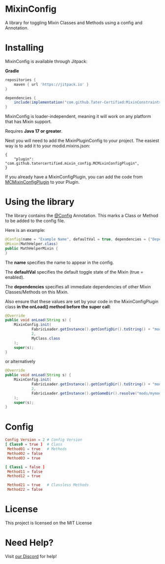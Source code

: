 # MixinConfig
A library for toggling Mixin Classes and Methods using a config and Annotation.

# Installing
MixinConfig is available through Jitpack:

__Gradle__
```groovy
repositories {
    maven { url 'https://jitpack.io' }
}

dependencies {
    include(implementation("com.github.Tater-Certified:MixinConstraints:Tag"))
}
```

MixinConfig is loader-independent, meaning it will work on any platform that has Mixin support.

Requires **Java 17 or greater**.

Next you will need to add the MixinPluginConfig to your project.
The easiest way is to add it to your modid.mixins.json:
```json5
{
    "plugin": "com.github.tatercertified.mixin_config.MCMixinConfigPlugin",
}
```

If you already have a MixinConfigPlugin, you can add the code from [MCMixinConfigPlugin](https://github.com/Tater-Certified/MixinConfig/blob/main/src/main/java/com/github/tatercertified/mixin_config/MCMixinConfigPlugin.java)
to your Plugin.

# Using the library
The library contains the [@Config](https://github.com/Tater-Certified/MixinConfig/blob/main/src/main/java/com/github/tatercertified/mixin_config/annotations/Config.java) 
Annotation. This marks a Class or Method to be added to the config file.

Here is an example:
```java
@Config(name = "Example Name", defaultVal = true, dependencies = {"Dependency 1", "Dependency 2"})
@Mixin(MathHelper.class)
public MathHelperMixin {
}
```
The <b>name</b> specifies the name to appear in the config.

The <b>defaultVal</b> specifies the default toggle state of the Mixin (true = enabled).

The <b>dependencies</b> specifies all immediate dependencies of other Mixin Classes/Methods on this Mixin.

Also ensure that these values are set by your code in the MixinConfigPlugin class **in the onLoad() method before the super call**:
```java
@Override
public void onLoad(String s) {
    MixinConfig.init(
            FabricLoader.getInstance().getConfigDir().toString() + "modid", // Config Path
            2,                                                              // Config Version
            MyClass.class                                                   // Class in Your Project
    );
    super(s);
}
```
or alternatively
```java
@Override
public void onLoad(String s) {
    MixinConfig.init(
            FabricLoader.getInstance().getConfigDir().toString() + "modid",   // Config Path
            2,                                                                // Config Version
            FabricLoader.getInstance().getGameDir().resolve("mods/mymod.jar") // Path to your Jar
    );
    super(s);
}
```
# Config
```toml
Config Version = 2 # Config Version
[ Class0 = true ]  # Class
 Method01 = true   # Methods
 Method02 = false
 Method03 = true

[ Class1 = false ]
 Method11 = false
 Method12 = true

 Method21 = true   # Classless Methods
 Method22 = false
```

# License
This project is licensed on the MIT License

# Need Help?
Visit [our Discord](https://discord.gg/XGw3Te7QYr) for help!
